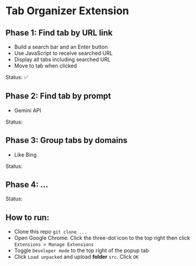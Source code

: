 # Tab Organizer Extension

## Phase 1: Find tab by URL link
- Build a search bar and an Enter button
- Use JavaScript to receive searched URL
- Display all tabs including searched URL
- Move to tab when clicked

Status: ✅

## Phase 2: Find tab by prompt
- Gemini API

Status: 

## Phase 3: Group tabs by domains
- Like Bing

Status: 

## Phase 4: ...

Status: 

## How to run:
- Clone this repo `git clone ...`
- Open Google Chrome. Click the three-dot icon to the top right then click `Extensions > Manage Extensions`
- Toggle `Developer mode` to the top right of the popup tab
- Click `Load unpacked` and upload **folder** `src`. Click `OK`

